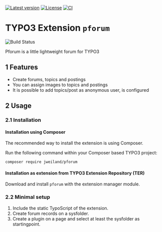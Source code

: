 [![Latest version](https://img.shields.io/github/v/release/netresearch/pforum?sort=semver)](https://github.com/netresearch/pforum/releases/latest)
[![License](https://img.shields.io/github/license/netresearch/pforum)](https://github.com/netresearch/pforum/blob/main/LICENSE)
[![CI](https://github.com/netresearch/pforum/actions/workflows/ci.yml/badge.svg)](https://github.com/netresearch/pforum/actions/workflows/ci.yml)

# TYPO3 Extension `pforum`

![Build Status](https://github.com/jweiland-net/pforum/workflows/CI/badge.svg)

Pforum is a little lightweight forum for TYPO3

## 1 Features

* Create forums, topics and postings
* You can assign images to topics and postings
* It is possible to add topics/post as anonymous user, is configured

## 2 Usage

### 2.1 Installation

#### Installation using Composer

The recommended way to install the extension is using Composer.

Run the following command within your Composer based TYPO3 project:

```
composer require jweiland/pforum
```

#### Installation as extension from TYPO3 Extension Repository (TER)

Download and install `pforum` with the extension manager module.

### 2.2 Minimal setup

1) Include the static TypoScript of the extension.
2) Create forum records on a sysfolder.
3) Create a plugin on a page and select at least the sysfolder as startingpoint.
